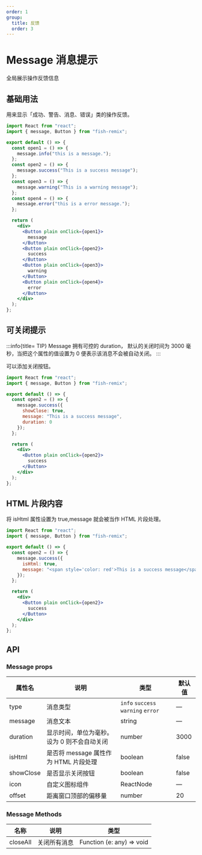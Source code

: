 ```yaml
---
order: 1
group:
  title: 反馈
  order: 3
---
```


# Message 消息提示

全局展示操作反馈信息

## 基础用法

用来显示「成功、警告、消息、错误」类的操作反馈。

```jsx
import React from "react";
import { message, Button } from "fish-remix";

export default () => {
  const open1 = () => {
    message.info("this is a message.");
  };
  const open2 = () => {
    message.success("This is a success message");
  };
  const open3 = () => {
    message.warning("This is a warning message");
  };
  const open4 = () => {
    message.error("this is a error message.");
  };

  return (
    <div>
      <Button plain onClick={open1}>
        message
      </Button>
      <Button plain onClick={open2}>
        success
      </Button>
      <Button plain onClick={open3}>
        warning
      </Button>
      <Button plain onClick={open4}>
        error
      </Button>
    </div>
  );
};
```

## 可关闭提示

:::info{title= TIP}
Message 拥有可控的 duration， 默认的关闭时间为 3000 毫秒，当把这个属性的值设置为 0 便表示该消息不会被自动关闭。
:::

可以添加关闭按钮。

```jsx
import React from "react";
import { message, Button } from "fish-remix";

export default () => {
  const open2 = () => {
    message.success({
      showClose: true,
      message: "This is a success message",
      duration: 0
    });
  };

  return (
    <div>
      <Button plain onClick={open2}>
        success
      </Button>
    </div>
  );
};
```

## HTML 片段内容

将 isHtml 属性设置为 true,message 就会被当作 HTML 片段处理。

```jsx
import React from "react";
import { message, Button } from "fish-remix";

export default () => {
  const open2 = () => {
    message.success({
      isHtml: true,
      message: "<span style='color: red'>This is a success message</span>"
    });
  };

  return (
    <div>
      <Button plain onClick={open2}>
        success
      </Button>
    </div>
  );
};
```

## API

### Message props

| 属性名    | 说明                                         | 类型                               | 默认值 |
| --------- | -------------------------------------------- | ---------------------------------- | ------ |
| type      | 消息类型                                     | `info` `success` `warning` `error` | —      |
| message   | 消息文本                                     | string                             | —      |
| duration  | 显示时间，单位为毫秒。 设为 0 则不会自动关闭 | number                             | 3000   |
| isHtml    | 是否将 message 属性作为 HTML 片段处理        | boolean                            | false  |
| showClose | 是否显示关闭按钮                             | boolean                            | false  |
| icon      | 自定义图标组件                               | ReactNode                          | —      |
| offset    | 距离窗口顶部的偏移量                         | number                             | 20     |

### Message Methods

| 名称     | 说明         | 类型                      |
| -------- | ------------ | ------------------------- |
| closeAll | 关闭所有消息 | Function (e: any) => void |
